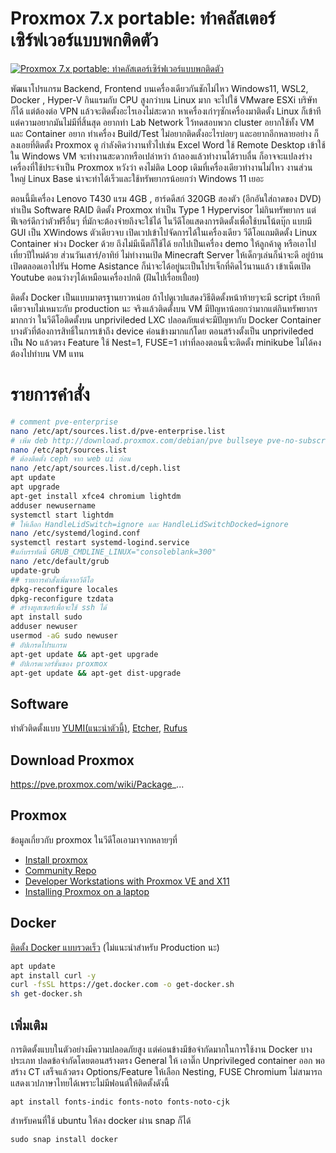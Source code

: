 
# Proxmox 7.x portable: ทำคลัสเตอร์เซิร์ฟเวอร์แบบพกติดตัว

[![Proxmox 7.x portable: ทำคลัสเตอร์เซิร์ฟเวอร์แบบพกติดตัว](https://img.youtube.com/vi/EPYAjAd3Dkg/0.jpg)](https://youtu.be/EPYAjAd3Dkg "Proxmox 7.x portable: ทำคลัสเตอร์เซิร์ฟเวอร์แบบพกติดตัว")

พัฒนาโปรแกรม Backend,  Frontend บนเครื่องเดียวกันชักไม่ไหว Windows11, WSL2, Docker , Hyper-V กินแรมกับ CPU สูงกว่าบน Linux มาก จะไปใช้ VMware ESXi บริษัท ก็ได้ แต่ต้องต่อ VPN แล้วจะติดตั้งอะไรเองไม่สะดวก หาเครื่องเก่าๆซักเครื่องมาติดตั้ง Linux ก็เข้าที แต่ความอยากมันไม่มีที่สิ้นสุด อยากทำ Lab Network ไว้ทดสอบพวก cluster อยากใช้ทั้ง VM และ Container อยาก ทำเครื่อง Build/Test ไม่อยากติดตั้งอะไรบ่อยๆ และอยากอีกหลายอย่าง ก็ลงเอยที่ติดตั้ง Proxmox ดู กำลังคิดว่างานทั่วไปเช่น Excel Word  ใช้ Remote Desktop  เข้าใช้ใน Windows VM จะทำงานสะดวกหรือเปล่าหว่า ถ้าลองแล้วทำงานได้ราบลื่น ก็อาจจะแปลงร่างเครื่องที่ใช้ประจำเป็น Proxmox หวังว่า คงไม่ติด Loop เดิมที่เครื่องเดียวทำงานไม่ไหว งานส่วนใหญ่ Linux Base น่าจะทำได้เร็วและใช้ทรัพยากรน้อยกว่า Windows 11 เยอะ

ตอนนี้มีเครื่อง Lenovo T430 แรม 4GB , ฮาร์ดดีสก์ 320GB สองตัว (อีกอันใส่ถาดของ DVD) ทำเป็น Software RAID ติดตั้ง Proxmox ทำเป็น Type 1 Hypervisor ไม่กินทรัพยากร แต่ฟีเจอร์ดีกว่าตัวฟรีอื่นๆ ที่มักจะต้องจ่ายถึงจะใช้ได้ ในวีดีโอแสดงการติดตั้งเพื่อใช้บนโน้ตบุ๊ก แบบมี GUI เป็น XWindows ตัวเดียวจบ เปิดเวปเข้าไปจัดการได้ในเครื่องเดียว วีดีโอแถมติดตั้ง Linux Container พ่วง Docker ด้วย ถึงไม่มีเน็ตก็ใช้ได้ ยกไปเป็นเครื่อง demo ให้ลูกค้าดู หรือเอาไปเที่ยวปีใหม่ด้วย ส่วนวันเสาร์/อาทิย์ ไม่ทำงานเปิด Minecraft Server ให้เด็กๆเล่นก็น่าจะดี อยู่บ้านเปิดตลอดเอาไปรัน Home Asistance ก็น่าจะได้อยู่นะเป็นโปรเจ็กที่คิดไว้นานแล้ว เข้าเน็ตเปิด Youtube ตอนว่างๆได้เหมือนเครื่องปกติ  (ฝันไปเรื่อยเปื่อย)

ติดตั้ง Docker  เป็นแบบมาตรฐานยาวหน่อย ถ้าไปดูเวปแสดงวิธีติดตั้งหน้าท้ายๆจะมี script เรียกทีเดียวจบไม่เหมาะกับ production นะ  จริงแล้วติดตั้งบน VM มีปัญหาน้อยกว่ามากแต่กินทรัพยากรมากกว่า ในวีดีโอติดตั้งบน unprivileded LXC ปลอดภัยแต่จะมีปัญหากับ Docker Container  บางตัวที่ต้องการสิทธิ์ในการเข้าถึง device ค่อนข้างมากแก้โดย ตอนสร้างตั้งเป็น  unprivileded เป็น No แล้วตรง Feature ใช้ Nest=1, FUSE=1  เท่าที่ลองตอนนี้จะติดตั้ง minikube ไม่ได้คงต้องไปทำบน VM แทน

# รายการคำสั่ง 

```bash
# comment pve-enterprise
nano /etc/apt/sources.list.d/pve-enterprise.list
# เพิ่ม deb http://download.proxmox.com/debian/pve bullseye pve-no-subscription
nano /etc/apt/sources.list
# ต้องติดตั้ง ceph จาก web ui ก่อน
nano /etc/apt/sources.list.d/ceph.list
apt update
apt upgrade
apt-get install xfce4 chromium lightdm
adduser newusername
systemctl start lightdm
# ให้เลือก HandleLidSwitch=ignore และ HandleLidSwitchDocked=ignore
nano /etc/systemd/logind.conf
systemctl restart systemd-logind.service
#แก้บรรทัดนี้ GRUB_CMDLINE_LINUX="consoleblank=300"
nano /etc/default/grub
update-grub
## รายการคำสั่งเพิ่มจากวีดีโอ
dpkg-reconfigure locales
dpkg-reconfigure tzdata
# สร้างยูสเซอร์เพื่อจะใช้ ssh ได้
apt install sudo
adduser newuser
usermod -aG sudo newuser
# อัปเกรดโปรแกรม
apt-get update && apt-get upgrade
# อัปเกรดเวอร์ชั่นของ proxmox
apt-get update && apt-get dist-upgrade
```

## Software
ทำตัวติดตั้งแบบ [YUMI(แนะนำตัวนี้)](https://www.pendrivelinux.com/yumi-multiboot-usb-creator/), 
[Etcher](https://www.balena.io/etcher/),
[Rufus](https://rufus.ie/en/)

## Download Proxmox
https://pve.proxmox.com/wiki/Package_...

## Proxmox
ข้อมูลเกี่ยวกับ proxmox ในวีดีโอเอามาจากหลายๆที่
- [Install proxmox](https://pve.proxmox.com/wiki/Installation)
- [Community Repo](https://pve.proxmox.com/wiki/Package_Repositories)
- [Developer Workstations with Proxmox VE and X11](https://pve.proxmox.com/wiki/Package_Repositories)
- [Installing Proxmox on a laptop](https://davenewman.tech/blog/install-proxmox-on-a-laptop/)
## Docker
[ติดตั้ง Docker แบบรวดเร็ว](https://docs.docker.com/engine/install/ubuntu/#install-using-the-convenience-script) (ไม่แนะนำสำหรับ Production นะ)

```bash
apt update 
apt install curl -y
curl -fsSL https://get.docker.com -o get-docker.sh
sh get-docker.sh
```

## เพิ่มเติม
การติดตั้งแบบในตัวอย่างมีความปลอดภัยสูง แต่ค่อนข้างมีข้อจำกัดมากในการใช้งาน Docker บางประเภท ปลดข้อจำกัดโดยตอนสร้างตรง General ให้ เอาติ๊ก Unprivileged container ออก พอสร้าง CT เสร็จแล้วตรง Options/Feature ให้เลือก Nesting, FUSE
Chromium ไม่สามารถแสดงเวปภาษาไทยได้เพราะไม่มีฟอนต์ให้ติดตั้งดังนี้
```
apt install fonts-indic fonts-noto fonts-noto-cjk
```
สำหรับคนที่ใช้ ubuntu ให้ลง docker ผ่าน snap ก็ได้
```
sudo snap install docker
```
